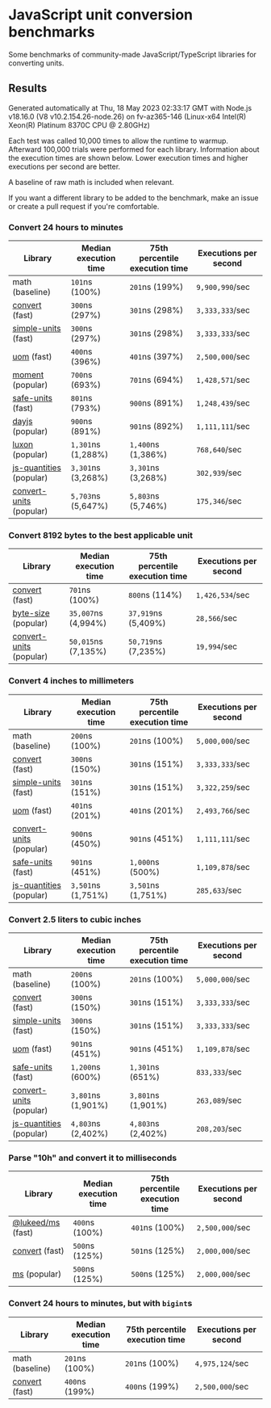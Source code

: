 # JavaScript unit conversion benchmarks

Some benchmarks of community-made JavaScript/TypeScript libraries for converting units.

## Results

<!-- beginblock(results) -->

Generated automatically at Thu, 18 May 2023 02:33:17 GMT with Node.js v18.16.0 (V8 v10.2.154.26-node.26) on fv-az365-146 (Linux-x64 Intel(R) Xeon(R) Platinum 8370C CPU @ 2.80GHz)

Each test was called 10,000 times to allow the runtime to warmup.
Afterward 100,000 trials were performed for each library.
Information about the execution times are shown below.
Lower execution times and higher executions per second are better.

A baseline of raw math is included when relevant.

If you want a different library to be added to the benchmark, make an issue or create a pull request if you're comfortable.

### Convert 24 hours to minutes

| Library                                                            | Median execution time | 75th percentile execution time | Executions per second |
| ------------------------------------------------------------------ | --------------------- | ------------------------------ | --------------------- |
| math (baseline)                                                    | `101`ns (100%)        | `201`ns (199%)                 | `9,900,990`/sec       |
| [convert](https://npmjs.com/package/convert) (fast)                | `300`ns (297%)        | `301`ns (298%)                 | `3,333,333`/sec       |
| [simple-units](https://npmjs.com/package/simple-units) (fast)      | `300`ns (297%)        | `301`ns (298%)                 | `3,333,333`/sec       |
| [uom](https://npmjs.com/package/uom) (fast)                        | `400`ns (396%)        | `401`ns (397%)                 | `2,500,000`/sec       |
| [moment](https://npmjs.com/package/moment) (popular)               | `700`ns (693%)        | `701`ns (694%)                 | `1,428,571`/sec       |
| [safe-units](https://npmjs.com/package/safe-units) (fast)          | `801`ns (793%)        | `900`ns (891%)                 | `1,248,439`/sec       |
| [dayjs](https://npmjs.com/package/dayjs) (popular)                 | `900`ns (891%)        | `901`ns (892%)                 | `1,111,111`/sec       |
| [luxon](https://npmjs.com/package/luxon) (popular)                 | `1,301`ns (1,288%)    | `1,400`ns (1,386%)             | `768,640`/sec         |
| [js-quantities](https://npmjs.com/package/js-quantities) (popular) | `3,301`ns (3,268%)    | `3,301`ns (3,268%)             | `302,939`/sec         |
| [convert-units](https://npmjs.com/package/convert-units) (popular) | `5,703`ns (5,647%)    | `5,803`ns (5,746%)             | `175,346`/sec         |

### Convert 8192 bytes to the best applicable unit

| Library                                                            | Median execution time | 75th percentile execution time | Executions per second |
| ------------------------------------------------------------------ | --------------------- | ------------------------------ | --------------------- |
| [convert](https://npmjs.com/package/convert) (fast)                | `701`ns (100%)        | `800`ns (114%)                 | `1,426,534`/sec       |
| [byte-size](https://npmjs.com/package/byte-size) (popular)         | `35,007`ns (4,994%)   | `37,919`ns (5,409%)            | `28,566`/sec          |
| [convert-units](https://npmjs.com/package/convert-units) (popular) | `50,015`ns (7,135%)   | `50,719`ns (7,235%)            | `19,994`/sec          |

### Convert 4 inches to millimeters

| Library                                                            | Median execution time | 75th percentile execution time | Executions per second |
| ------------------------------------------------------------------ | --------------------- | ------------------------------ | --------------------- |
| math (baseline)                                                    | `200`ns (100%)        | `201`ns (100%)                 | `5,000,000`/sec       |
| [convert](https://npmjs.com/package/convert) (fast)                | `300`ns (150%)        | `301`ns (151%)                 | `3,333,333`/sec       |
| [simple-units](https://npmjs.com/package/simple-units) (fast)      | `301`ns (151%)        | `301`ns (151%)                 | `3,322,259`/sec       |
| [uom](https://npmjs.com/package/uom) (fast)                        | `401`ns (201%)        | `401`ns (201%)                 | `2,493,766`/sec       |
| [convert-units](https://npmjs.com/package/convert-units) (popular) | `900`ns (450%)        | `901`ns (451%)                 | `1,111,111`/sec       |
| [safe-units](https://npmjs.com/package/safe-units) (fast)          | `901`ns (451%)        | `1,000`ns (500%)               | `1,109,878`/sec       |
| [js-quantities](https://npmjs.com/package/js-quantities) (popular) | `3,501`ns (1,751%)    | `3,501`ns (1,751%)             | `285,633`/sec         |

### Convert 2.5 liters to cubic inches

| Library                                                            | Median execution time | 75th percentile execution time | Executions per second |
| ------------------------------------------------------------------ | --------------------- | ------------------------------ | --------------------- |
| math (baseline)                                                    | `200`ns (100%)        | `201`ns (100%)                 | `5,000,000`/sec       |
| [convert](https://npmjs.com/package/convert) (fast)                | `300`ns (150%)        | `301`ns (151%)                 | `3,333,333`/sec       |
| [simple-units](https://npmjs.com/package/simple-units) (fast)      | `300`ns (150%)        | `301`ns (151%)                 | `3,333,333`/sec       |
| [uom](https://npmjs.com/package/uom) (fast)                        | `901`ns (451%)        | `901`ns (451%)                 | `1,109,878`/sec       |
| [safe-units](https://npmjs.com/package/safe-units) (fast)          | `1,200`ns (600%)      | `1,301`ns (651%)               | `833,333`/sec         |
| [convert-units](https://npmjs.com/package/convert-units) (popular) | `3,801`ns (1,901%)    | `3,801`ns (1,901%)             | `263,089`/sec         |
| [js-quantities](https://npmjs.com/package/js-quantities) (popular) | `4,803`ns (2,402%)    | `4,803`ns (2,402%)             | `208,203`/sec         |

### Parse "10h" and convert it to milliseconds

| Library                                                   | Median execution time | 75th percentile execution time | Executions per second |
| --------------------------------------------------------- | --------------------- | ------------------------------ | --------------------- |
| [@lukeed/ms](https://npmjs.com/package/@lukeed/ms) (fast) | `400`ns (100%)        | `401`ns (100%)                 | `2,500,000`/sec       |
| [convert](https://npmjs.com/package/convert) (fast)       | `500`ns (125%)        | `501`ns (125%)                 | `2,000,000`/sec       |
| [ms](https://npmjs.com/package/ms) (popular)              | `500`ns (125%)        | `500`ns (125%)                 | `2,000,000`/sec       |

### Convert 24 hours to minutes, but with `bigint`s

| Library                                             | Median execution time | 75th percentile execution time | Executions per second |
| --------------------------------------------------- | --------------------- | ------------------------------ | --------------------- |
| math (baseline)                                     | `201`ns (100%)        | `201`ns (100%)                 | `4,975,124`/sec       |
| [convert](https://npmjs.com/package/convert) (fast) | `400`ns (199%)        | `400`ns (199%)                 | `2,500,000`/sec       |

<!-- endblock(results) -->
